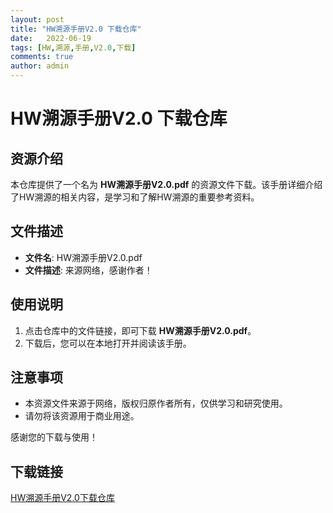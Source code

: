 ```yaml
---
layout: post
title: "HW溯源手册V2.0 下载仓库"
date:   2022-06-19
tags: [HW,溯源,手册,V2.0,下载]
comments: true
author: admin
---
```

# HW溯源手册V2.0 下载仓库

## 资源介绍

本仓库提供了一个名为 **HW溯源手册V2.0.pdf** 的资源文件下载。该手册详细介绍了HW溯源的相关内容，是学习和了解HW溯源的重要参考资料。

## 文件描述

- **文件名**: HW溯源手册V2.0.pdf
- **文件描述**: 来源网络，感谢作者！

## 使用说明

1. 点击仓库中的文件链接，即可下载 **HW溯源手册V2.0.pdf**。
2. 下载后，您可以在本地打开并阅读该手册。

## 注意事项

- 本资源文件来源于网络，版权归原作者所有，仅供学习和研究使用。
- 请勿将该资源用于商业用途。

感谢您的下载与使用！

## 下载链接

[HW溯源手册V2.0下载仓库](https://pan.quark.cn/s/21b473b0686b)